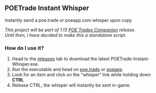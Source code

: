 ## POETrade Instant Whisper
Instantly send a poe.trade or poeapp.com whisper upon copy

*This project will be part of 1.13 [POE Trades Companion](https://github.com/lemasato/POE-Trades-Companion) release.*  
*Until then, I have decided to make this a standalone script.*  

### How do I use it?  
1. Head to the [releases](https://github.com/lemasato/poe-trade-instant-whisper/releases) tab to download the latest POETrade-Instant-Whisper.exe.  
1. Run the executable and head on [poe.trade](http://poe.trade) or [poeapp](http://poeapp.com)
1. Look for an item and click on the "whisper" link while holding down **CTRL**
1. Release CTRL, the whisper will instantly be sent in-game.
